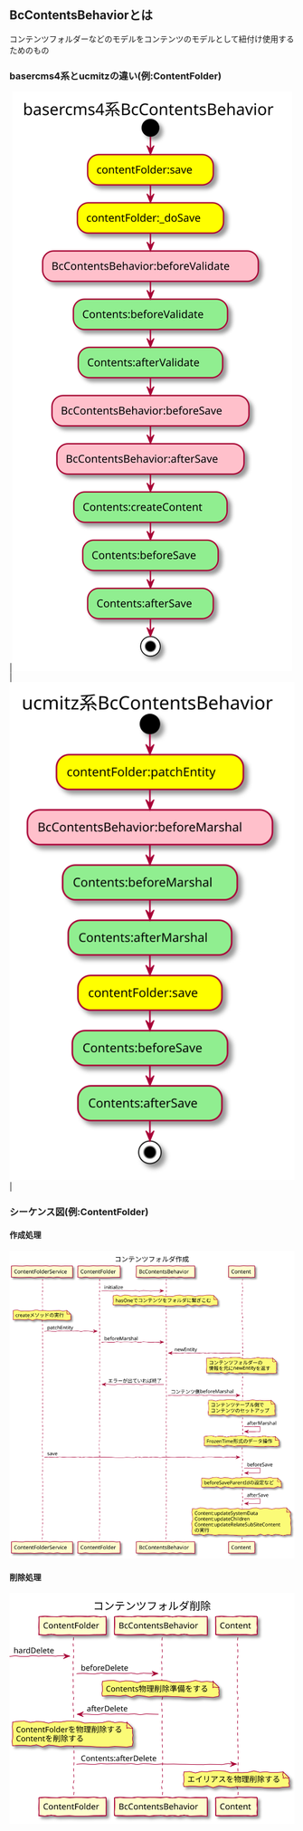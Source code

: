 ## BcContentsBehaviorとは

コンテンツフォルダーなどのモデルをコンテンツのモデルとして紐付け使用するためのもの
### basercms4系とucmitzの違い(例:ContentFolder)

|![アクティビティ図：basercms4系BcContentsBehavior](../../activity/contents/BcContentsBehavior/baser4_contents_create.svg)|![アクティビティ図：ucmitz系BcContentsBehavior](../../activity/contents/BcContentsBehavior/ucmitz_contents_create.svg)|

### シーケンス図(例:ContentFolder)

#### 作成処理

![シーケンス図：コンテンツフォルダ作成](../../sequence/contents_create.svg)

#### 削除処理

![シーケンス図：コンテンツフォルダ削除](../../sequence/contents_delete.svg)